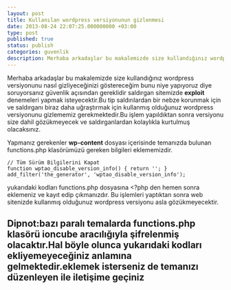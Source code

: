 ```yaml
---
layout: post
title: Kullanılan wordpress versiyonunun gizlenmesi
date: 2013-08-24 22:07:25.000000000 +03:00
type: post
published: true
status: publish
categories: guvenlik
description: Merhaba arkadaşlar bu makalemizde size kullandığınız wordpress versiyonunu nasıl gizliyeceğinizi göstereceğim bunu niye yapıyoruz diye soruyorsanız
---
```


Merhaba arkadaşlar bu makalemizde size kullandığınız wordpress versiyonunu nasıl gizliyeceğinizi göstereceğim bunu niye yapıyoruz diye soruyorsanız güvenlik açısından gereklidir saldırgan sitemizde **exploit** denemeleri yapmak isteyecektir.Bu tip saldırılardan bir nebze korunmak için ve saldırganı biraz daha uğraştırmak için kullanmış olduğunuz wordpress versiyonunu gizlememiz gerekmektedir.Bu işlem yapıldıktan sonra versiyonu size dahil gözükmeyecek ve saldırganlardan kolaylıkla kurtulmuş olacaksınız.

Yapmanız gerekenler **wp-content** dosyası içerisinde temanızda bulunan functions.php klasörümüzü gereken bilgileri eklememizdir.

    // Tüm Sürüm Bilgilerini Kapat
    function wptao_disable_version_info() { return ''; }
    add_filter('the_generator', 'wptao_disable_version_info');

yukarıdaki kodları functions.php dosyasına \<?php den hemen sonra eklemeniz ve kayıt edip çıkmanızdır. Bu işlemleri yaptıktan sonra web sitenizde kullanmış olduğunuz wordpress versiyonu asla gözükmeyecektir.

## Dipnot:bazı paralı temalarda functions.php klasörü ioncube aracılığıyla şifrelenmiş olacaktır.Hal böyle olunca yukarıdaki kodları ekliyemeyeceğiniz anlamına gelmektedir.eklemek isterseniz de temanızı düzenleyen ile iletişime geçiniz
